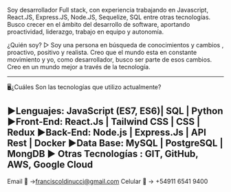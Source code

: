 Soy desarrollador Full stack, con experiencia trabajando en Javascript, React.JS, Express.JS, Node.JS, Sequelize, SQL entre otras tecnologías. Busco crecer en el ámbito del desarrollo de software, aportando proactividad, liderazgo, trabajo en equipo y autonomía.

¿Quién soy? 
▷ Soy una persona en búsqueda de conocimientos y cambios , proactivo, positivo y realista. Creo que el mundo esta en constante movimiento y yo, como desarrollador, busco ser parte de esos cambios. Creo en un mundo mejor a través de la tecnología.

----------------------------------------------------------------------------------------------------------------

🖥¿Cuáles Son las tecnologías que utilizo actualmente?

▶Lenguajes: JavaScript (ES7, ES6)| SQL | Python 
▶Front-End: React.Js | Tailwind CSS | CSS | Redux
▶Back-End: Node.js | Express.Js | API Rest | Docker
▶Data Base: MySQL | PostgreSQL | MongDB
▶ Otras Tecnologías : GIT, GitHub, AWS, Google Cloud
--------------------------------------------------------------------------------------------------------------


Email 📩 ->franciscoldinucci@gmail.com
Celular 📱 -> +54911 6541 9400
